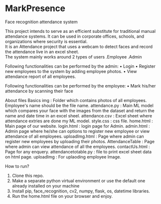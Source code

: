 # MarkPresence
Face recognition attendance system

This project intends to serve as an efficient substitute for traditional manual attendance systems.
It can be used in corporate offices, schools, and organizations where security is essential.                   
It is an Attendance project that uses a webcam to detect faces and record the attendance live in an excel sheet.                
The system mainly works around 2 types of users
.Employee
.Admin

Following functionalities can be performed by the admin:
• Login
• Register new employees to the system by adding employee photos.
• View attendance report of all employees. 

Following functionalities can be performed by the employee:
• Mark his/her attendance by scanning their face

About files
Basics img : Folder which contains photos of all employees. Employee's name should be the file name.
attendance.py : Main ML model which compares your face with the images from the dataset and return the name and date 
time in an excel sheel.
attendance.csv : Excel sheet where attendance extries are done my ML model.
style.css : css file.
home.html : Main page of our website.
login.html : login page for Admin.
admin.html : Admin page where he/she can options to register new employee or view attendance of all employees.
uploadImg.html : Page where admin can register new employees by uploading their photos.
AttendanceTable : Page where admin can view attendance of all the employees.
contactUs.html : Page for any enquery.
attendancetotable.py : file to print excel sheet data on html page.
uploadImg : For uplaoding employee Image.

How to run?
1. Clone this repo.
2. Make a separate python virtual environment or use the default one already installed on your machine
3. Install pip, face_recognition, cv2, numpy, flask, os, datetime libraries.
4. Run the home.html file on your browser and enjoy.
